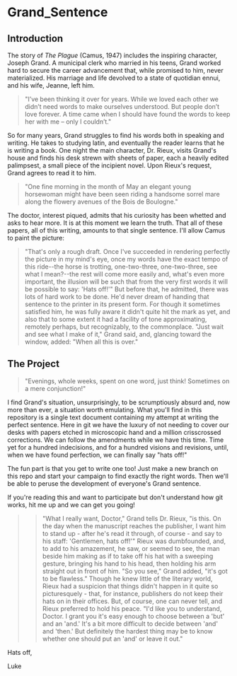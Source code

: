 # Grand_Sentence

## Introduction

The story of *The Plague* (Camus, 1947) includes the inspiring character, Joseph Grand. A municipal clerk who married in his teens, Grand worked hard to secure the career advancement that, while promised to him, never materialized. His marriage and life devolved to a state of quotidian ennui, and his wife, Jeanne, left him. 

> "I’ve been thinking it over for years. While we loved each other we didn’t need words to make ourselves understood. But people don’t love forever. A time came when I should have found the words to keep her with me – only I couldn’t."

So for many years, Grand struggles to find his words both in speaking and writing. He takes to studying latin, and eventually the reader learns that he is writing a book. One night the main character, Dr. Rieux, visits Grand's house and finds his desk strewn with sheets of paper, each a heavily edited palimpsest, a small piece of the incipient novel. Upon Rieux's request, Grand agrees to read it to him.

> "One fine morning in the month of May an elegant young horsewoman might have been seen riding a handsome sorrel mare along the flowery avenues of the Bois de Boulogne."

The doctor, interest piqued, admits that his curiosity has been whetted and asks to hear more. It is at this moment we learn the truth. That all of these papers, all of this writing, amounts to that single sentence. I'll allow Camus to paint the picture:

> "That's only a rough draft. Once I've succeeded in rendering perfectly the picture in my mind's eye, once my words have the exact tempo of this ride--the horse is trotting, one-two-three, one-two-three, see what I mean?--the rest will come more easily and, what's even more important, the illusion will be such that from the very first words it will be possible to say: 'Hats off!'" But before that, he admitted, there was lots of hard work to be done. He'd never dream of handing that sentence to the printer in its present form. For though it sometimes satisfied him, he was fully aware it didn't quite hit the mark as yet, and also that to some extent it had a facility of tone approximating, remotely perhaps, but recognizably, to the commonplace.
> "Just wait and see what I make of it," Grand said, and, glancing toward the window, added: "When all this is over."

## The Project

> "Evenings, whole weeks, spent on one word, just think! Sometimes on a mere conjunction!"

I find Grand's situation, unsurprisingly, to be scrumptiously absurd and, now more than ever, a situation worth emulating. What you'll find in this repository is a single text document containing my attempt at writing the perfect sentence. Here in git we have the luxury of not needing to cover our desks with papers etched in microscopic hand and a million crisscrossed corrections. We can follow the amendments while we have this time. Time yet for a hundred indecisions, and for a hundred visions and revisions, until, when we have found perfection, we can finally say "hats off!"

The fun part is that you get to write one too! Just make a new branch on this repo and start your campaign to find exactly the right words. Then we'll be able to peruse the development of everyone's Grand sentence. 

If you're reading this and want to participate but don't understand how git works, hit me up and we can get you going!

>> "What I really want, Doctor," Grand tells Dr. Rieux, "is this. On the day when the manuscript reaches the publisher, I want him to stand up - after he's read it through, of course - and say to his staff: 'Gentlemen, hats off!'" Rieux was dumbfounded, and, to add to his amazement, he saw, or seemed to see, the man beside him making as if to take off his hat with a sweeping gesture, bringing his hand to his head, then holding his arm straight out in front of him. "So you see," Grand added, "it's got to be flawless." Though he knew little of the literary world, Rieux had a suspicion that things didn't happen in it quite so picturesquely - that, for instance, publishers do not keep their hats on in their offices. But, of course, one can never tell, and Rieux preferred to hold his peace. "I'd like you to understand, Doctor. I grant you it's easy enough to choose between a 'but' and an 'and.'  It's a bit more difficult to decide between 'and' and 'then.'  But definitely the hardest thing may be to know whether one should put an 'and' or leave it out."

Hats off,

Luke


